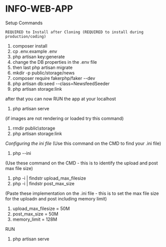 # INFO-WEB-APP
Setup Commands

    REQUIRED to Install after Cloning (REQUIRED to install during production/coding)
1. composer install
2. cp .env.example .env
3. php artisan key:generate
4. change the DB properties in the .env file
5. then  last php artisan migrate
6. mkdir -p public/storage/news
7. composer require fakerphp/faker --dev
8. php artisan db:seed --class=NewsfeedSeeder
9. php artisan storage:link

after that you can now RUN the app at your localhost
1. php artisan serve

(if images are not rendering or loaded try this command)
1. rmdir public\storage
2. php artisan storage:link


*Configuring the ini file*
(Use this command on the CMD to find your .ini file)
1. php --ini

(Use these command on the CMD - this is to identify the upload and post max file size)
1. php -i | findstr upload_max_filesize
2. php -i | findstr post_max_size

(Paste these implementation on the .ini file - this is to set the max file size for the uploadn and post including memory limit)
1. upload_max_filesize = 50M
2. post_max_size = 50M
3. memory_limit = 128M

RUN
1. php artisan serve
